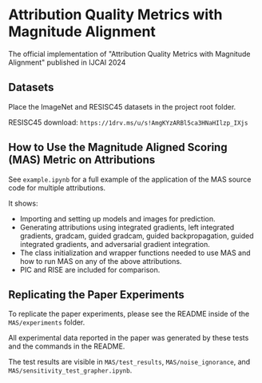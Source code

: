 # Attribution Quality Metrics with Magnitude Alignment
The official implementation of "Attribution Quality Metrics with Magnitude Alignment" published in IJCAI 2024

## Datasets
Place the ImageNet and RESISC45 datasets in the project root folder.

RESISC45 download: `https://1drv.ms/u/s!AmgKYzARBl5ca3HNaHIlzp_IXjs`

## How to Use the Magnitude Aligned Scoring (MAS) Metric on Attributions
See `example.ipynb` for a full example of the application of the MAS source code for multiple attributions.

It shows:
<ul>
  <li>Importing and setting up models and images for prediction.</li>
  <li>Generating attributions using integrated gradients, left integrated gradients, gradcam, guided gradcam, guided backpropagation, guided integrated gradients, and adversarial gradient integration.</li>
  <li>The class initialization and wrapper functions needed to use MAS and how to run MAS on any of the above attributions.</li>
  <li>PIC and RISE are included for comparison.</li>
</ul>

## Replicating the Paper Experiments
To replicate the paper experiments, please see the README inside of the `MAS/experiments` folder.

All experimental data reported in the paper was generated by these tests and the commands in the README.

The test results are visible in `MAS/test_results`, `MAS/noise_ignorance`, and `MAS/sensitivity_test_grapher.ipynb`.
